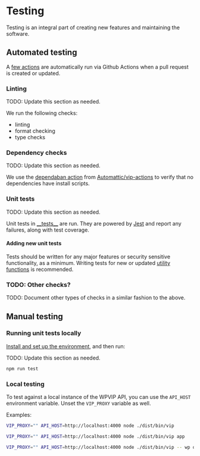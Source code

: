 # Testing

Testing is an integral part of creating new features and maintaining the software.

## Automated testing

A [few actions](https://github.com/Automattic/vip-service-boilerplate/blob/trunk/.github/workflows/ci.yml) are automatically run via Github Actions when a pull request is created or updated.

### Linting

TODO: Update this section as needed.

We run the following checks:

- linting
- format checking
- type checks

### Dependency checks

TODO: Update this section as needed.

We use the [dependaban action](https://github.com/Automattic/vip-actions/tree/trunk/dependaban) from [Automattic/vip-actions](https://github.com/Automattic/vip-actions/) to verify that no dependencies have install scripts.

### Unit tests

TODO: Update this section as needed.

Unit tests in [\_\_tests\_\_](https://github.com/Automattic/vip-service-boilerplate/tree/trunk/__tests__) are run. They are powered by [Jest](https://facebook.github.io/jest/) and report any failures, along with test coverage.

#### Adding new unit tests

Tests should be written for any major features or security sensitive functionality, as a minimum. Writing tests for new or updated [utility functions](https://github.com/Automattic/vip-service-boilerplate/tree/trunk/???) is recommended.

### TODO: Other checks?

TODO: Document other types of checks in a similar fashion to the above.

## Manual testing

### Running unit tests locally

[Install and set up the environment](SETUP.md#installation--setup-instructions), and then run:

TODO: Update this section as needed.

```bash
npm run test
```

### Local testing

To test against a local instance of the WPVIP API, you can use the `API_HOST` environment variable. Unset the `VIP_PROXY` variable as well.

Examples:

```bash
VIP_PROXY="" API_HOST=http://localhost:4000 node ./dist/bin/vip

VIP_PROXY="" API_HOST=http://localhost:4000 node ./dist/bin/vip app

VIP_PROXY="" API_HOST=http://localhost:4000 node ./dist/bin/vip -- wp option get home
```
